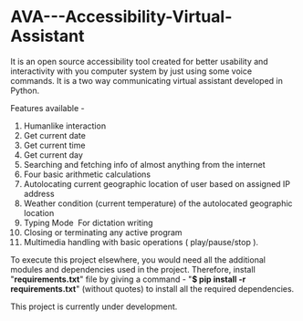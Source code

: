 # AVA---Accessibility-Virtual-Assistant
It is an open source accessibility tool created for better usability and interactivity with you computer system by just using some voice commands. It is a two way communicating virtual assistant developed in Python.

Features available -
1. Human­like interaction
2. Get current date
3. Get current time
4. Get current day
5. Searching and fetching info of almost anything from the internet
6. Four basic arithmetic calculations
7. Auto­locating current geographic location of user based on assigned IP address
8. Weather condition (current temperature) of the auto­located geographic location
9. Typing Mode ­ For dictation writing
10. Closing or terminating any active program
11. Multimedia handling with basic operations ( play/pause/stop ).

To execute this project elsewhere, you would need all the additional modules and dependencies used in the project. Therefore, install "**requirements.txt**" file by giving a command - "**$ pip install -r requirements.txt**" (without quotes) to install all the required dependencies. 

This project is currently under development.
